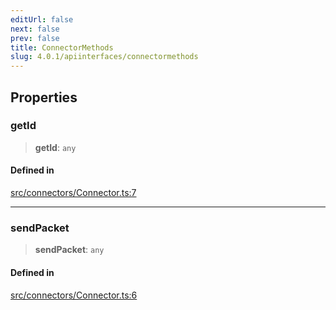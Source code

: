 ```yaml
---
editUrl: false
next: false
prev: false
title: ConnectorMethods
slug: 4.0.1/apiinterfaces/connectormethods
---
```


## Properties

### getId

> **getId**: `any`

#### Defined in

[src/connectors/Connector.ts:7](https://github.com/shipgirlproject/shoukaku/blob/396aa531096eda327ade0f473f9807576e9ae9df/src/connectors/Connector.ts#L7)

***

### sendPacket

> **sendPacket**: `any`

#### Defined in

[src/connectors/Connector.ts:6](https://github.com/shipgirlproject/shoukaku/blob/396aa531096eda327ade0f473f9807576e9ae9df/src/connectors/Connector.ts#L6)
